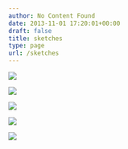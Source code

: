 ```yaml
---
author: No Content Found
date: 2013-11-01 17:20:01+00:00
draft: false
title: sketches
type: page
url: /sketches
---
```




  
   ![](/images/sketches/Strawberries.jpg)

  

  
   ![](/images/sketches/Tigers+1.jpg)

  

  
   ![](/images/sketches/wine.jpg)

  

  
   ![](/images/sketches/20131010-dragged-9.jpg)

  

  
   ![](/images/sketches/moustaki.jpg)

  


